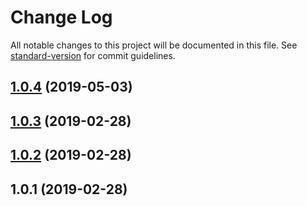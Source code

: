 # Change Log

All notable changes to this project will be documented in this file. See [standard-version](https://github.com/conventional-changelog/standard-version) for commit guidelines.

<a name="1.0.4"></a>
## [1.0.4](https://github.com/spektrummedia/nuxt-vue-multiselect/compare/v1.0.3...v1.0.4) (2019-05-03)



<a name="1.0.3"></a>
## [1.0.3](https://github.com/spektrummedia/nuxt-vue-multiselect/compare/v1.0.2...v1.0.3) (2019-02-28)



<a name="1.0.2"></a>
## [1.0.2](https://github.com/spektrummedia/nuxt-vue-multiselect/compare/v1.0.1...v1.0.2) (2019-02-28)



<a name="1.0.1"></a>
## 1.0.1 (2019-02-28)
